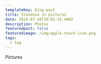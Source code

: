 ```yaml
---
templateKey: blog-post
title: Slovenia in pictures
date: 2019-07-16T19:02:15.480Z
description: Photos
featuredpost: false
featuredimage: /img/apple-touch-icon.png
tags:
  - tag
---
```

Pictures
